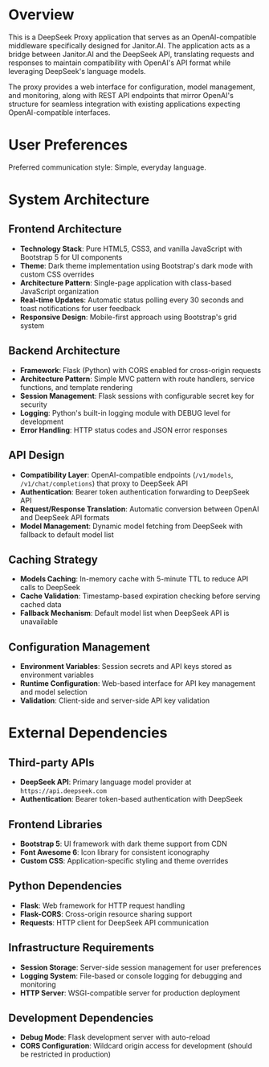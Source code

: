 # Overview

This is a DeepSeek Proxy application that serves as an OpenAI-compatible middleware specifically designed for Janitor.AI. The application acts as a bridge between Janitor.AI and the DeepSeek API, translating requests and responses to maintain compatibility with OpenAI's API format while leveraging DeepSeek's language models.

The proxy provides a web interface for configuration, model management, and monitoring, along with REST API endpoints that mirror OpenAI's structure for seamless integration with existing applications expecting OpenAI-compatible interfaces.

# User Preferences

Preferred communication style: Simple, everyday language.

# System Architecture

## Frontend Architecture
- **Technology Stack**: Pure HTML5, CSS3, and vanilla JavaScript with Bootstrap 5 for UI components
- **Theme**: Dark theme implementation using Bootstrap's dark mode with custom CSS overrides
- **Architecture Pattern**: Single-page application with class-based JavaScript organization
- **Real-time Updates**: Automatic status polling every 30 seconds and toast notifications for user feedback
- **Responsive Design**: Mobile-first approach using Bootstrap's grid system

## Backend Architecture
- **Framework**: Flask (Python) with CORS enabled for cross-origin requests
- **Architecture Pattern**: Simple MVC pattern with route handlers, service functions, and template rendering
- **Session Management**: Flask sessions with configurable secret key for security
- **Logging**: Python's built-in logging module with DEBUG level for development
- **Error Handling**: HTTP status codes and JSON error responses

## API Design
- **Compatibility Layer**: OpenAI-compatible endpoints (`/v1/models`, `/v1/chat/completions`) that proxy to DeepSeek API
- **Authentication**: Bearer token authentication forwarding to DeepSeek API
- **Request/Response Translation**: Automatic conversion between OpenAI and DeepSeek API formats
- **Model Management**: Dynamic model fetching from DeepSeek with fallback to default model list

## Caching Strategy
- **Models Caching**: In-memory cache with 5-minute TTL to reduce API calls to DeepSeek
- **Cache Validation**: Timestamp-based expiration checking before serving cached data
- **Fallback Mechanism**: Default model list when DeepSeek API is unavailable

## Configuration Management
- **Environment Variables**: Session secrets and API keys stored as environment variables
- **Runtime Configuration**: Web-based interface for API key management and model selection
- **Validation**: Client-side and server-side API key validation

# External Dependencies

## Third-party APIs
- **DeepSeek API**: Primary language model provider at `https://api.deepseek.com`
- **Authentication**: Bearer token-based authentication with DeepSeek

## Frontend Libraries
- **Bootstrap 5**: UI framework with dark theme support from CDN
- **Font Awesome 6**: Icon library for consistent iconography
- **Custom CSS**: Application-specific styling and theme overrides

## Python Dependencies
- **Flask**: Web framework for HTTP request handling
- **Flask-CORS**: Cross-origin resource sharing support
- **Requests**: HTTP client for DeepSeek API communication

## Infrastructure Requirements
- **Session Storage**: Server-side session management for user preferences
- **Logging System**: File-based or console logging for debugging and monitoring
- **HTTP Server**: WSGI-compatible server for production deployment

## Development Dependencies
- **Debug Mode**: Flask development server with auto-reload
- **CORS Configuration**: Wildcard origin access for development (should be restricted in production)